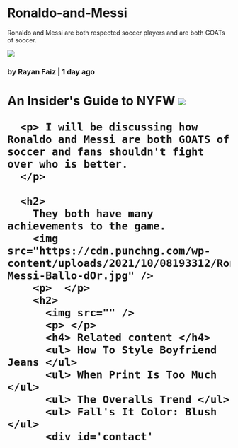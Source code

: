# Ronaldo-and-Messi
Ronaldo and Messi are both respected soccer players and are both GOATs of soccer.
<body> 
<img src="https://images.hola.com/us/images/027a-167b21aec371-35f735bf18e8-1000/vertical-1150/cristiano-y-messi.png" />
</body>
<html>
</html>
<head>

<h3> by Rayan Faiz | 1 day ago </h3>
  <body>
    <h1>
      An Insider's Guide to NYFW

<img src="https://content.codecademy.com/courses/learn-html/elements-and-structure/image-two.jpeg" />

      <p> I will be discussing how Ronaldo and Messi are both GOATS of soccer and fans shouldn't fight over who is better.
      </p>

      <h2>
        They both have many achievements to the game.
        <img src="https://cdn.punchng.com/wp-content/uploads/2021/10/08193312/Ronaldo-Messi-Ballo-dOr.jpg" />
        <p>  </p>
        <h2>
          <img src="" />
          <p> </p>
          <h4> Related content </h4>
          <ul> How To Style Boyfriend Jeans </ul>
          <ul> When Print Is Too Much </ul>
          <ul> The Overalls Trend </ul>
          <ul> Fall's It Color: Blush </ul>
          <div id='contact'
